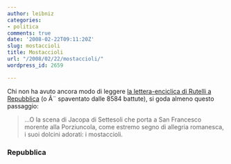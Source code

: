 ```yaml
---
author: leibniz
categories:
- politica
comments: true
date: '2008-02-22T09:11:20Z'
slug: mostaccioli
title: Mostaccioli
url: "/2008/02/22/mostaccioli/"
wordpress_id: 2659

---
```

Chi non ha avuto ancora modo di leggere [la lettera-enciclica di Rutelli a Repubblica](https://www.repubblica.it/2008/02/sezioni/politica/verso-elezioni-5/lette-rutelli/lette-rutelli.html) (o Ã¨ spaventato dalle 8584 battute), si goda almeno questo passaggio:


> ...O la scena di Jacopa di Settesoli che porta a San Francesco morente alla Porziuncola, come estremo segno di allegria romanesca, i suoi dolcini adorati: i mostaccioli.




### Repubblica
